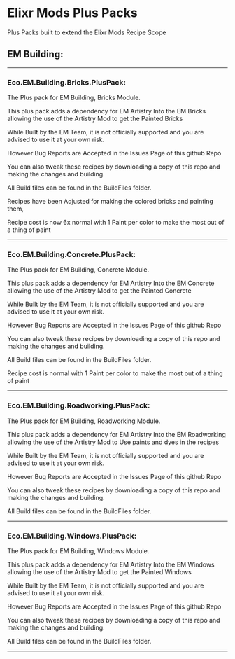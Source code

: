 # Elixr Mods Plus Packs
Plus Packs built to extend the Elixr Mods Recipe Scope

## EM Building:

---

### Eco.EM.Building.Bricks.PlusPack:
The Plus pack for EM Building, Bricks Module.

This plus pack adds a dependency for EM Artistry Into the EM Bricks allowing the use of the Artistry Mod to get the Painted Bricks

While Built by the EM Team, it is not officially supported and you are advised to use it at your own risk.

However Bug Reports are Accepted in the Issues Page of this github Repo

You can also tweak these recipes by downloading a copy of this repo and making the changes and building. 

All Build files can be found in the BuildFiles folder.

Recipes have been Adjusted for making the colored bricks and painting them, 

Recipe cost is now 6x normal with 1 Paint per color to make the most out of a thing of paint

---

### Eco.EM.Building.Concrete.PlusPack:
The Plus pack for EM Building, Concrete Module.

This plus pack adds a dependency for EM Artistry Into the EM Concrete allowing the use of the Artistry Mod to get the Painted Concrete

While Built by the EM Team, it is not officially supported and you are advised to use it at your own risk.

However Bug Reports are Accepted in the Issues Page of this github Repo

You can also tweak these recipes by downloading a copy of this repo and making the changes and building. 

All Build files can be found in the BuildFiles folder.

Recipe cost is normal with 1 Paint per color to make the most out of a thing of paint

---

### Eco.EM.Building.Roadworking.PlusPack:
The Plus pack for EM Building, Roadworking Module.

This plus pack adds a dependency for EM Artistry Into the EM Roadworking allowing the use of the Artistry Mod to Use paints and dyes in the recipes

While Built by the EM Team, it is not officially supported and you are advised to use it at your own risk.

However Bug Reports are Accepted in the Issues Page of this github Repo

You can also tweak these recipes by downloading a copy of this repo and making the changes and building. 

All Build files can be found in the BuildFiles folder.

---

### Eco.EM.Building.Windows.PlusPack:
The Plus pack for EM Building, Windows Module.

This plus pack adds a dependency for EM Artistry Into the EM Windows allowing the use of the Artistry Mod to get the Painted Windows

While Built by the EM Team, it is not officially supported and you are advised to use it at your own risk.

However Bug Reports are Accepted in the Issues Page of this github Repo

You can also tweak these recipes by downloading a copy of this repo and making the changes and building. 

All Build files can be found in the BuildFiles folder.

---
